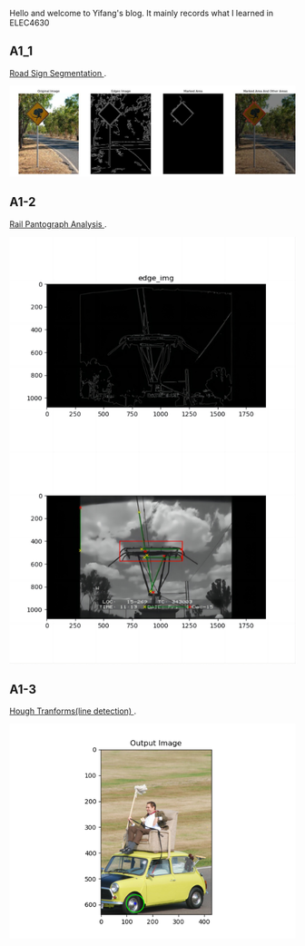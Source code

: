 Hello and welcome to Yifang's blog. 
It mainly records what I learned in ELEC4630





## A1_1

[Road Sign Segmentation ](https://github.com/Yifang12/Yifang/tree/main/CV_due1_1).


![Image of A1-1](images/outputImage0.jpg)

## A1-2

[Rail Pantograph Analysis ](https://github.com/Yifang12/Yifang/tree/main/CV_due1_2).


![Image of A1-2](images/1714105611104.jpg)

## A1-3

[Hough Tranforms(line detection) ](https://github.com/Yifang12/Yifang/tree/main/CV_due_1_3).


![Image of A1-3](images/1111.png)
